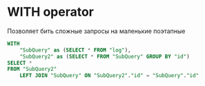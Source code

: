 # WITH operator

Позволяет бить сложные запросы на маленькие поэтапные

```sql
WITH
    "SubQuery" as (SELECT * FROM "log"),
    "SubQuery2" as (SELECT * FROM "SubQuery" GROUP BY "id")
SELECT * 
FROM "SubQuery2" 
    LEFT JOIN "SubQuery" ON "SubQuery2"."id" = "SubQuery"."id"
```

